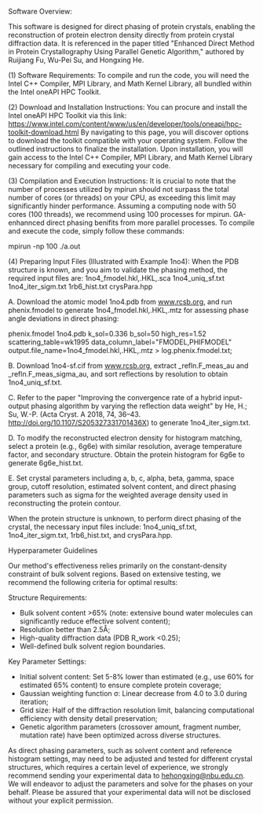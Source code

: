 Software Overview:

This software is designed for direct phasing of protein crystals, enabling the reconstruction of protein electron density directly from protein crystal diffraction data. It is referenced in the paper titled "Enhanced Direct Method in Protein Crystallography Using Parallel Genetic Algorithm," authored by Ruijiang Fu, Wu-Pei Su, and Hongxing He.

(1) Software Requirements: To compile and run the code, you will need the Intel C++ Compiler, MPI Library, and Math Kernel Library, all bundled within the Intel oneAPI HPC Toolkit.

(2) Download and Installation Instructions: You can procure and install the Intel oneAPI HPC Toolkit via this link: https://www.intel.com/content/www/us/en/developer/tools/oneapi/hpc-toolkit-download.html By navigating to this page, you will discover options to download the toolkit compatible with your operating system. Follow the outlined instructions to finalize the installation. Upon installation, you will gain access to the Intel C++ Compiler, MPI Library, and Math Kernel Library necessary for compiling and executing your code.

(3) Compilation and Execution Instructions: It is crucial to note that the number of processes utilized by mpirun should not surpass the total number of cores (or threads) on your CPU, as exceeding this limit may significantly hinder performance. Assuming a computing node with 50 cores (100 threads), we recommend using 100 processes for mpirun. GA-enhannced direct phasing benifits from more parallel processes. To compile and execute the code, simply follow these commands:

mpirun -np 100 ./a.out

(4) Preparing Input Files (Illustrated with Example 1no4): When the PDB structure is known, and you aim to validate the phasing method, the required input files are: 1no4_fmodel.hkl,.HKL,.sca 1no4_uniq_sf.txt 1no4_iter_sigm.txt 1rb6_hist.txt crysPara.hpp

A. Download the atomic model 1no4.pdb from www.rcsb.org, and run phenix.fmodel to generate 1no4_fmodel.hkl,.HKL,.mtz for assessing phase angle deviations in direct phasing:

phenix.fmodel 1no4.pdb k_sol=0.336 b_sol=50 high_res=1.52 scattering_table=wk1995 data_column_label="FMODEL,PHIFMODEL" output.file_name=1no4_fmodel.hkl,.HKL,.mtz > log.phenix.fmodel.txt;

B. Download 1no4-sf.cif from www.rcsb.org, extract _refln.F_meas_au and _refln.F_meas_sigma_au, and sort reflections by resolution to obtain 1no4_uniq_sf.txt.

C. Refer to the paper "Improving the convergence rate of a hybrid input-output phasing algorithm by varying the reflection data weight" by He, H.; Su, W.-P. (Acta Cryst. A 2018, 74, 36–43. http://doi.org/10.1107/S205327331701436X) to generate 1no4_iter_sigm.txt.

D. To modify the reconstructed electron density for histogram matching, select a protein (e.g., 6g6e) with similar resolution, average temperature factor, and secondary structure. Obtain the protein histogram for 6g6e to generate 6g6e_hist.txt.

E. Set crystal parameters including a, b, c, alpha, beta, gamma, space group, cutoff resolution, estimated solvent content, and direct phasing parameters such as sigma for the weighted average density used in reconstructing the protein contour.

When the protein structure is unknown, to perform direct phasing of the crystal, the necessary input files include: 1no4_uniq_sf.txt, 1no4_iter_sigm.txt, 1rb6_hist.txt, and crysPara.hpp.

Hyperparameter Guidelines

Our method's effectiveness relies primarily on the constant-density constraint of bulk solvent regions. Based on extensive testing, we recommend the following criteria for optimal results:

Structure Requirements:
- Bulk solvent content >65% (note: extensive bound water molecules can significantly reduce effective solvent content);
- Resolution better than 2.5Å;
- High-quality diffraction data (PDB R_work <0.25);
- Well-defined bulk solvent region boundaries.

Key Parameter Settings:
- Initial solvent content: Set 5-8% lower than estimated (e.g., use 60% for estimated 65% content) to ensure complete protein coverage;
- Gaussian weighting function σ: Linear decrease from 4.0 to 3.0 during iteration;
- Grid size: Half of the diffraction resolution limit, balancing computational efficiency with density detail preservation;
- Genetic algorithm parameters (crossover amount, fragment number, mutation rate) have been optimized across diverse structures.

As direct phasing parameters, such as solvent content and reference histogram settings, may need to be adjusted and tested for different crystal structures, which requires a certain level of experience, we strongly recommend sending your experimental data to hehongxing@nbu.edu.cn. We will endeavor to adjust the parameters and solve for the phases on your behalf. Please be assured that your experimental data will not be disclosed without your explicit permission.
